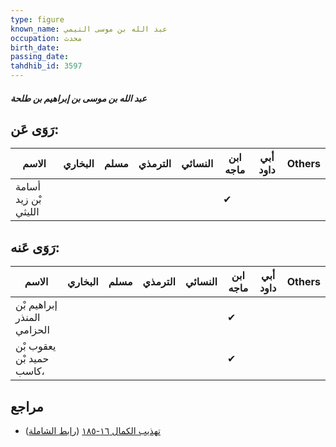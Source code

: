 ```yaml
---
type: figure
known_name: عبد الله بن موسى التيمي
occupation: محدث
birth_date:
passing_date:
tahdhib_id: 3597
---
```

##### عبد الله بن موسى بن إبراهيم بن طلحة

## رَوَى عَن:
| الاسم                | البخاري | مسلم | الترمذي | النسائي | ابن ماجه | أبي داود | Others |
| -------------------- | ------- | ---- | ------- | ------- | -------- | -------- | ------ |
| أسامة بْن زيد الليثي |         |      |         |         | ✔        |          |        |
## رَوَى عَنه:
| الاسم                      | البخاري | مسلم | الترمذي | النسائي | ابن ماجه | أبي داود | Others |
| -------------------------- | ------- | ---- | ------- | ------- | -------- | -------- | ------ |
| إبراهيم بْن المنذر الحزامي |         |      |         |         | ✔        |          |        |
| يعقوب بْن حميد بْن كاسب،   |         |      |         |         | ✔        |          |        |
## مراجع
- [تهذيب الكمال ١٦-١٨٥](obsidian://open?vault=Tahdhib-al-Kamal&file=Figures/٣٥٩٧-عبد%20الله%20بن%20موسى%20بن%20إبراهيم%20بن%20طلحة) ([رابط الشاملة](https://shamela.ws/book/3722/8178))